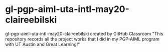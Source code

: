 # gl-pgp-aiml-uta-intl-may20-claireebilski
gl-pgp-aiml-uta-intl-may20-claireebilski created by GitHub Classroom
"This repository records all the project works that I did in my PGP-AIML program with UT Austin and Great Learning!"
